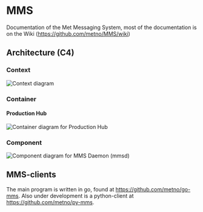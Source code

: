 # MMS
Documentation of the Met Messaging System, most of the documentation is on the Wiki (https://github.com/metno/MMS/wiki)

## Architecture (C4)

### Context
![Context diagram](http://www.plantuml.com/plantuml/proxy?src=https://raw.githubusercontent.com/metno/MMS/master/architecture/integratedP2P.pu)

### Container
#### Production Hub
![Container diagram for Production Hub](http://www.plantuml.com/plantuml/proxy?src=https://raw.githubusercontent.com/metno/MMS/master/architecture/productionHub.pu)

### Component
![Component diagram for MMS Daemon (mmsd)](http://www.plantuml.com/plantuml/proxy?cache=no&src=https://raw.githubusercontent.com/metno/MMS/master/architecture/component.pu)

## MMS-clients

The main program is written in go, found at https://github.com/metno/go-mms.
Also under development is a python-client at  https://github.com/metno/py-mms.
